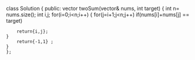 class Solution {
public:
    vector<int> twoSum(vector<int>& nums, int target) 
  {
      int n= nums.size();
        int i,j;
    for(i=0;i<n;i++)
    {
    for(j=i+1;j<n;j++)
    if(nums[i]+nums[j] == target)
        
        return{i,j};
    }
        return{-1,1} ;
    }
    };  
